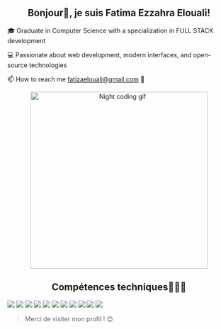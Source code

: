 <h2 align="center">Bonjour👋, je suis Fatima Ezzahra Elouali!</h2>

<p> 🎓 Graduate in Computer Science with a specialization in FULL STACK development</p>
<p>💻 Passionate about web development, modern interfaces, and open-source technologies</p> 
<p>📫 How to reach me <a href="mailto:fatizaelouali@gmail.com">fatizaelouali@gmail.com</a> 💌</p>
<p align="center">
  <img src="https://media3.giphy.com/media/v1.Y2lkPTc5MGI3NjExYXo4MTVybGY2c2t0YzdldXJna2J2cXZuYXNnM2J0ejI5bGFpM3pxcSZlcD12MV9pbnRlcm5hbF9naWZfYnlfaWQmY3Q9Zw/L1R1tvI9svkIWwpVYr/giphy.gif" alt="Night coding gif" width="400"/>
</p>


<h2 align="center"> Compétences techniques👩🏻‍💻 </h2>

<p>
  <img src="https://img.shields.io/badge/HTML5-E34F26?style=for-the-badge&logo=html5&logoColor=white"/>
  <img src="https://img.shields.io/badge/CSS3-1572B6?style=for-the-badge&logo=css3&logoColor=white"/>
  <img src="https://img.shields.io/badge/JavaScript-F7DF1E?style=for-the-badge&logo=javascript&logoColor=black"/>
  <img src="https://img.shields.io/badge/PHP-777BB4?style=for-the-badge&logo=php&logoColor=white"/>
  <img src="https://img.shields.io/badge/Laravel-FF2D20?style=for-the-badge&logo=laravel&logoColor=white"/>
  <img src="https://img.shields.io/badge/MySQL-00758F?style=for-the-badge&logo=mysql&logoColor=white"/>
  <img src="https://img.shields.io/badge/React-20232A?style=for-the-badge&logo=react&logoColor=61DAFB"/>
  <img src="https://img.shields.io/badge/Redux-764ABC?style=for-the-badge&logo=redux&logoColor=white"/>
  <img src="https://img.shields.io/badge/Tailwind_CSS-38B2AC?style=for-the-badge&logo=tailwind-css&logoColor=white"/>
  <img src="https://img.shields.io/badge/Git-F05032?style=for-the-badge&logo=git&logoColor=white"/>
  <img src="https://img.shields.io/badge/GitHub-181717?style=for-the-badge&logo=github&logoColor=white"/>
</p>


> Merci de visiter mon profil ! 😊
